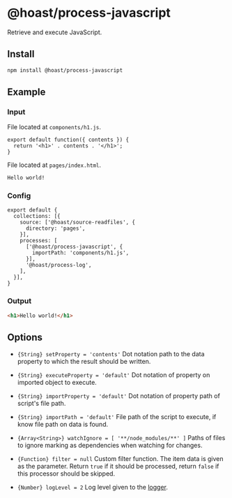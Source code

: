 # @hoast/process-javascript

Retrieve and execute JavaScript.

## Install

```ZSH
npm install @hoast/process-javascript
```

## Example

### Input

File located at `components/h1.js`.

```JS
export default function({ contents }) {
  return '<h1>' . contents . '</h1>';
}
```

File located at `pages/index.html`.

```HTML
Hello world!
```

### Config

```JS
export default {
  collections: [{
    source: ['@hoast/source-readfiles', {
      directory: 'pages',
    }],
    processes: [
      ['@hoast/process-javascript', {
        importPath: 'components/h1.js',
      }],
      '@hoast/process-log',
    ],
  }],
}
```

### Output

```HTML
<h1>Hello world!</h1>
```

## Options

- `{String} setProperty = 'contents'` Dot notation path to the data property to which the result should be written.
- `{String} executeProperty = 'default'` Dot notation of property on imported object to execute.
- `{String} importProperty = 'default'` Dot notation of property path of script's file path.
- `{String} importPath = 'default'` File path of the script to execute, if know file path on data is found.
- `{Array<String>} watchIgnore = [ '**/node_modules/**' ]` Paths of files to ignore marking as dependencies when watching for changes.

- `{Function} filter = null` Custom filter function. The item data is given as the parameter. Return `true` if it should be processed, return `false` if this processor should be skipped.

- `{Number} logLevel = 2` Log level given to the [logger](https://github.com/hoast/hoast/tree/main/packages/utils#logger.js).
